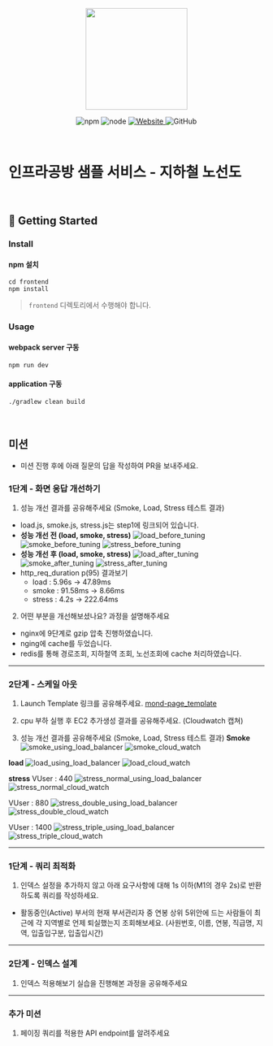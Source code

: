 <p align="center">
    <img width="200px;" src="https://raw.githubusercontent.com/woowacourse/atdd-subway-admin-frontend/master/images/main_logo.png"/>
</p>
<p align="center">
  <img alt="npm" src="https://img.shields.io/badge/npm-%3E%3D%205.5.0-blue">
  <img alt="node" src="https://img.shields.io/badge/node-%3E%3D%209.3.0-blue">
  <a href="https://edu.nextstep.camp/c/R89PYi5H" alt="nextstep atdd">
    <img alt="Website" src="https://img.shields.io/website?url=https%3A%2F%2Fedu.nextstep.camp%2Fc%2FR89PYi5H">
  </a>
  <img alt="GitHub" src="https://img.shields.io/github/license/next-step/atdd-subway-service">
</p>

<br>

# 인프라공방 샘플 서비스 - 지하철 노선도

<br>

## 🚀 Getting Started

### Install
#### npm 설치
```
cd frontend
npm install
```
> `frontend` 디렉토리에서 수행해야 합니다.

### Usage
#### webpack server 구동
```
npm run dev
```
#### application 구동
```
./gradlew clean build
```
<br>

## 미션

* 미션 진행 후에 아래 질문의 답을 작성하여 PR을 보내주세요.


### 1단계 - 화면 응답 개선하기
1. 성능 개선 결과를 공유해주세요 (Smoke, Load, Stress 테스트 결과)

- load.js, smoke.js, stress.js는 step1에 링크되어 있습니다.
- **성능 개선 전 (load, smoke, stress)**
![load_before_tuning](todo/images/step1/load_before_tuning.png)
![smoke_before_tuning](todo/images/step1/smoke_before_tuning.png)
![stress_before_tuning](todo/images/step1/stress_before_tuning.png)
- **성능 개선 후 (load, smoke, stress)**
![load_after_tuning](todo/images/step1/load_after_tuning.png)
![smoke_after_tuning](todo/images/step1/smoke_after_tuning.png)
![stress_after_tuning](todo/images/step1/stress_after_tuning.png)
- http_req_duration p(95) 결과보기 
  - load : 5.96s -> 47.89ms
  - smoke : 91.58ms -> 8.66ms
  - stress : 4.2s -> 222.64ms

2. 어떤 부분을 개선해보셨나요? 과정을 설명해주세요
- nginx에 9단계로 gzip 압축 진행하였습니다.
- nging에 cache를 두었습니다.
- redis를 통해 경로조회, 지하철역 조회, 노선조회에 cache 처리하였습니다. 

---

### 2단계 - 스케일 아웃

1. Launch Template 링크를 공유해주세요.
[mond-page_template](https://ap-northeast-2.console.aws.amazon.com/ec2/v2/home?region=ap-northeast-2#LaunchTemplateDetails:launchTemplateId=lt-0ee1831f0ea025fce)

2. cpu 부하 실행 후 EC2 추가생성 결과를 공유해주세요. (Cloudwatch 캡쳐)
3. 성능 개선 결과를 공유해주세요 (Smoke, Load, Stress 테스트 결과)
**Smoke**
![smoke_using_load_balancer](todo/images/step2/smoke_using_load_balancer.png)
![smoke_cloud_watch](todo/images/step2/smoke_cloud_watch.png)

**load**
![load_using_load_balancer](todo/images/step2/load_using_load_balancer.png)
![load_cloud_watch](todo/images/step2/load_cloud_watch.png)

**stress**
VUser : 440
![stress_normal_using_load_balancer](todo/images/step2/stress_normal_using_load_balancer.png)
![stress_normal_cloud_watch](todo/images/step2/stress_normal_cloud_watch.png)

VUser : 880
![stress_double_using_load_balancer](todo/images/step2/stress_double_using_load_balancer.png)
![stress_double_cloud_watch](todo/images/step2/stress_double_cloud_watch.png)

VUser : 1400
![stress_triple_using_load_balancer](todo/images/step2/stress_triple_using_load_balancer.png)
![stress_triple_cloud_watch](todo/images/step2/stress_triple_cloud_watch.png)

---

### 1단계 - 쿼리 최적화

1. 인덱스 설정을 추가하지 않고 아래 요구사항에 대해 1s 이하(M1의 경우 2s)로 반환하도록 쿼리를 작성하세요.

- 활동중인(Active) 부서의 현재 부서관리자 중 연봉 상위 5위안에 드는 사람들이 최근에 각 지역별로 언제 퇴실했는지 조회해보세요. (사원번호, 이름, 연봉, 직급명, 지역, 입출입구분, 입출입시간)

---

### 2단계 - 인덱스 설계

1. 인덱스 적용해보기 실습을 진행해본 과정을 공유해주세요

---

### 추가 미션

1. 페이징 쿼리를 적용한 API endpoint를 알려주세요
